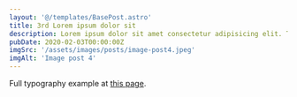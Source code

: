 ```yaml
---
layout: '@/templates/BasePost.astro'
title: 3rd Lorem ipsum dolor sit
description: Lorem ipsum dolor sit amet consectetur adipisicing elit. Tenetur vero esse non molestias eos excepturi.
pubDate: 2020-02-03T00:00:00Z
imgSrc: '/assets/images/posts/image-post4.jpeg'
imgAlt: 'Image post 4'
---
```


Full typography example at [this page](../sixth-post/).
